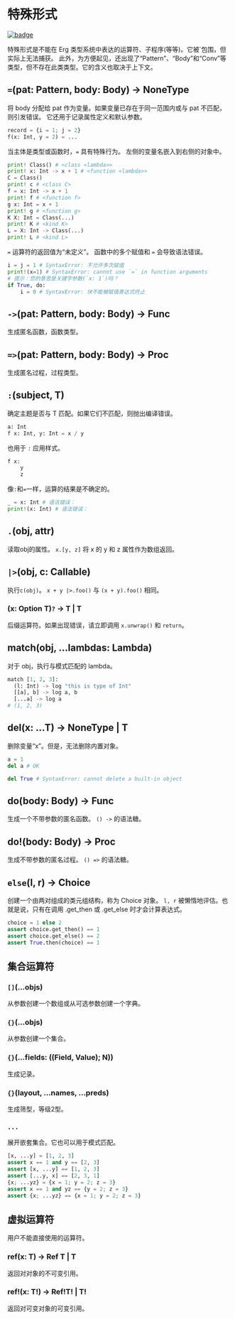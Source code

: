 # 特殊形式

[![badge](https://img.shields.io/endpoint.svg?url=https%3A%2F%2Fgezf7g7pd5.execute-api.ap-northeast-1.amazonaws.com%2Fdefault%2Fsource_up_to_date%3Fowner%3Derg-lang%26repos%3Derg%26ref%3Dmain%26path%3Ddoc/EN/API/special.md%26commit_hash%3D06f8edc9e2c0cee34f6396fd7c64ec834ffb5352)](https://gezf7g7pd5.execute-api.ap-northeast-1.amazonaws.com/default/source_up_to_date?owner=erg-lang&repos=erg&ref=main&path=doc/EN/API/special.md&commit_hash=06f8edc9e2c0cee34f6396fd7c64ec834ffb5352)

特殊形式是不能在 Erg 类型系统中表达的运算符、子程序(等等)。它被`包围，但实际上无法捕获。
此外，为方便起见，还出现了“Pattern”、“Body”和“Conv”等类型，但不存在此类类型。它的含义也取决于上下文。

## `=`(pat: Pattern, body: Body) -> NoneType

将 body 分配给 pat 作为变量。如果变量已存在于同一范围内或与 pat 不匹配，则引发错误。
它还用于记录属性定义和默认参数。

```python
record = {i = 1; j = 2}
f(x: Int, y = 2) = ...
```

当主体是类型或函数时，`=` 具有特殊行为。
左侧的变量名嵌入到右侧的对象中。

```python
print! Class() # <class <lambda>>
print! x: Int -> x + 1 # <function <lambda>>
C = Class()
print! c # <class C>
f = x: Int -> x + 1
print! f # <function f>
g x: Int = x + 1
print! g # <function g>
K X: Int = Class(...)
print! K # <kind K>
L = X: Int -> Class(...)
print! L # <kind L>
```

`=` 运算符的返回值为“未定义”。
函数中的多个赋值和 `=` 会导致语法错误。

```python
i = j = 1 # SyntaxError: 不允许多次赋值
print!(x=1) # SyntaxError: cannot use `=` in function arguments
# 提示：您的意思是关键字参数(`x: 1`)吗？
if True, do:
    i = 0 # SyntaxError: 块不能被赋值表达式终止
```

## `->`(pat: Pattern, body: Body) -> Func

生成匿名函数，函数类型。

## `=>`(pat: Pattern, body: Body) -> Proc

生成匿名过程，过程类型。

## `:`(subject, T)

确定主题是否与 T 匹配。如果它们不匹配，则抛出编译错误。

```python
a: Int
f x: Int, y: Int = x / y
```

也用于 `:` 应用样式。

```python
f x:
    y
    z
```

像`:`和`=`一样，运算的结果是不确定的。

```python
_ = x: Int # 语法错误：
print!(x: Int) # 语法错误：
```

## `.`(obj, attr)

读取obj的属性。
`x.[y, z]` 将 x 的 y 和 z 属性作为数组返回。

## `|>`(obj, c: Callable)

执行`c(obj)`。 `x + y |>.foo()` 与 `(x + y).foo()` 相同。

### (x: Option T)`?` -> T | T 

后缀运算符。如果出现错误，请立即调用 `x.unwrap()` 和 `return`。

## match(obj, ...lambdas: Lambda)

对于 obj，执行与模式匹配的 lambda。

```python
match [1, 2, 3]:
  (l: Int) -> log "this is type of Int"
  [[a], b] -> log a, b
  [...a] -> log a
# (1, 2, 3)
```

## del(x: ...T) -> NoneType | T

删除变量“x”。但是，无法删除内置对象。

```python
a = 1
del a # OK

del True # SyntaxError: cannot delete a built-in object
```

## do(body: Body) -> Func

生成一个不带参数的匿名函数。 `() ->` 的语法糖。

## do!(body: Body) -> Proc

生成不带参数的匿名过程。 `() =>` 的语法糖。

## `else`(l, r) -> Choice

创建一个由两对组成的类元组结构，称为 Choice 对象。
`l, r` 被懒惰地评估。也就是说，只有在调用 .get_then 或 .get_else 时才会计算表达式。

```python
choice = 1 else 2
assert choice.get_then() == 1
assert choice.get_else() == 2
assert True.then(choice) == 1
```

## 集合运算符

### `[]`(...objs)

从参数创建一个数组或从可选参数创建一个字典。

### `{}`(...objs)

从参数创建一个集合。

### `{}`(...fields: ((Field, Value); N))

生成记录。

### `{}`(layout, ...names, ...preds)

生成筛型，等级2型。

### `...`

展开嵌套集合。它也可以用于模式匹配。

```python
[x, ...y] = [1, 2, 3]
assert x == 1 and y == [2, 3]
assert [x, ...y] == [1, 2, 3]
assert [...y, x] == [2, 3, 1]
{x; ...yz} = {x = 1; y = 2; z = 3}
assert x == 1 and yz == {y = 2; z = 3}
assert {x; ...yz} == {x = 1; y = 2; z = 3}
```

## 虚拟运算符

用户不能直接使用的运算符。

### ref(x: T) -> Ref T | T

返回对对象的不可变引用。

### ref!(x: T!) -> Ref!T! | T!

返回对可变对象的可变引用。